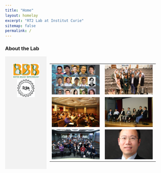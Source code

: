 ```yaml
---
title: "Home"
layout: homelay
excerpt: "RT2 Lab at Institut Curie"
sitemap: false
permalink: /
---
```


### About the Lab

<div style="display: flex; flex-direction: row;">
  <div class="left" style="flex-basis: 25%; background-color: #f2f2f2; padding: 10px;">
    
<!-- Left section goes here -->
    
<p align="center"> 
<img src="images/logo/bbb_logo_yl_xl_v1.jpg" alt="logo example 2" style="width:75%;height:75%">
<img src="images/logo/screen_shot_2018-02-19_at_10.50.36_am_0.png" alt="logo example 3" style="width:50%;height:50%" >
</p>

  </div>
  
  <div style="flex-basis: 75%; padding: 10px;">
    
<!-- Right section goes here -->
      


      
<table style="border-spacing: 0 10px;">
  <tr>
    <td style="padding-right: 10px;"><img src="images/slider/flyer_v9.jpg"></td>
    <td style="padding-right: 10px;"><img src="images/slider/screen_shot_2019-07-01_at_7.56.36_pm.png"></td>
  </tr>
  <tr>
    <td style="padding-right: 10px;"><img src="images/slider/screen_shot_2019-07-01_at_7.57.12_pm.png"></td>
    <td style="padding-right: 10px;"><img src="images/slider/screen_shot_2019-07-01_at_7.57.26_pm.png"></td>
  </tr>
  <tr>
    <td style="padding-right: 10px;"><img src="images/slider/screen_shot_2019-11-24_at_10.01.38_am.png"></td>
    <td style="padding-right: 10px;"><img src="images/slider/screen_shot_2019-09-13_at_9.46.14_pm.png"></td>
  </tr>
</table>

  </div>

</div>
